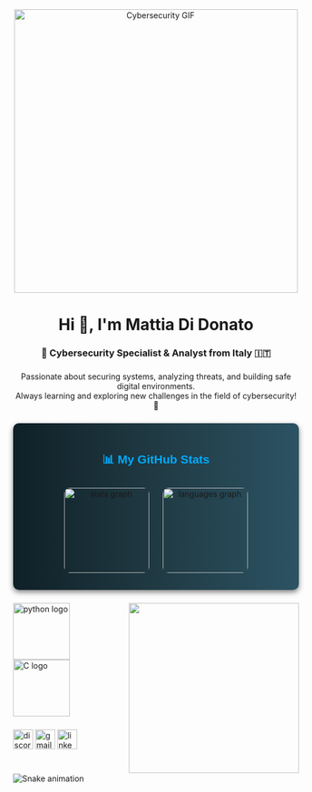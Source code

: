 <div align="center">
  <img src="https://i.giphy.com/media/v1.Y2lkPTc5MGI3NjExaTRoeGY4cXI5czQydWpva2YwdzllN3JpOGNmazdkMDJqbncxdTk2byZlcD12MV9pbnRlcm5hbF9naWZfYnlfaWQmY3Q9Zw/RbDKaczqWovIugyJmW/giphy.gif" alt="Cybersecurity GIF" width="500">
</div>

<h1 align="center">Hi 👋, I'm Mattia Di Donato</h1>
<h3 align="center">🔐 Cybersecurity Specialist & Analyst from Italy 🇮🇹</h3>

###

<div align="center">
  <p>
    Passionate about securing systems, analyzing threats, and building safe digital environments. <br />
    Always learning and exploring new challenges in the field of cybersecurity! 🚀
  </p>
</div>

###

<div align="center" style="background: linear-gradient(to right, #0f2027, #203a43, #2c5364); padding: 20px; border-radius: 10px; box-shadow: 0px 4px 10px rgba(0, 0, 0, 0.5);">
  <h2 style="color: #00aaff; font-family: Arial, sans-serif; font-weight: bold; margin-bottom: 20px;">
    📊 My GitHub Stats
  </h2>
  <img src="https://github-readme-stats.vercel.app/api?username=Mattia-didonato&hide_title=false&hide_rank=false&show_icons=true&include_all_commits=true&count_private=true&disable_animations=false&theme=blueberry&locale=en&hide_border=true" height="150" alt="stats graph" style="margin: 10px; border-radius: 10px;" />
  <img src="https://github-readme-stats.vercel.app/api/top-langs?username=mattia-didonato&locale=en&hide_title=false&layout=compact&card_width=320&langs_count=5&theme=blueberry&hide_border=true" height="150" alt="languages graph" style="margin: 10px; border-radius: 10px;" />
</div>

###

<img align="right" height="300" src="https://i.giphy.com/media/v1.Y2lkPTc5MGI3NjExOHpoazk0d2dnZHVwbzF4cGM0d2htbHV4emx4dzBkbHVmZmY3OW9keCZlcD12MV9pbnRlcm5hbF9naWZfYnlfaWQmY3Q9Zw/QvvVnSnmLeENMcsOJg/giphy.gif" />

###

<div align="left">
  <img src="https://cdn.jsdelivr.net/gh/devicons/devicon/icons/python/python-original.svg" height="100" alt="python logo"  />
  <img src="https://cdn.jsdelivr.net/gh/devicons/devicon/icons/c/c-original.svg" height="100" alt="C logo" />
</div>

###

<div align="left">
  <img src="https://img.shields.io/static/v1?message=Discord&logo=discord&label=&color=7289DA&logoColor=white&labelColor=&style=for-the-badge" height="35" alt="discord logo"  />
  <img src="https://img.shields.io/static/v1?message=Gmail&logo=gmail&label=&color=D14836&logoColor=white&labelColor=&style=for-the-badge" height="35" alt="gmail logo"  />
  <img src="https://img.shields.io/static/v1?message=LinkedIn&logo=linkedin&label=&color=0077B5&logoColor=white&labelColor=&style=for-the-badge" height="35" alt="linkedin logo"  />
</div>

###

<br clear="both">

<img src="https://raw.githubusercontent.com/maurodesouza/maurodesouza/output/snake.svg" alt="Snake animation" />

###
